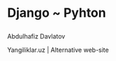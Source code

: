 # <p class="django">Django ~  Pyhton </p>

Abdulhafiz Davlatov

Yangiliklar.uz | Alternative web-site

